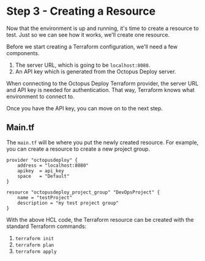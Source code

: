 # Step 3 - Creating a Resource

Now that the environment is up and running, it's time to create a resource to test. Just so we can see how it works, we'll create one resource.

Before we start creating a Terraform configuration, we'll need a few components.

1. The server URL, which is going to be `localhost:8080`.
2. An API key which is generated from the Octopus Deploy server.

When connecting to the Octopus Deploy Terraform provider, the server URL and API key is needed for authentication. That way, Terraform knows what environment to connect to.

Once you have the API key, you can move on to the next step.

## Main.tf
The `main.tf` will be where you put the newly created resource. For example, you can create a resource to create a new project group.

```
provider "octopusdeploy" {
    address = "localhost:8080"
    apikey  = api_key
    space   = "Default"
}

resource "octopusdeploy_project_group" "DevOpsProject" {
    name = "testProject"
    description = "my test project group"
}
```

With the above HCL code, the Terraform resource can be created with the standard Terraform commands:
1. `terraform init`
2. `terraform plan`
3. `terraform apply`